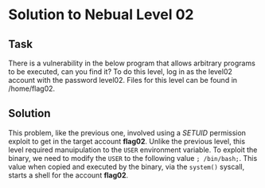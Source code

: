 # Solution to Nebual Level 02

## Task <br>
There is a vulnerability in the below program that allows arbitrary programs to be executed, can you find it?
To do this level, log in as the level02 account with the password level02. Files for this level can be found in /home/flag02.


## Solution

This problem, like the previous one, involved using a _SETUID_ permission exploit to get in the target account **flag02**. 
Unlike the previous level, this level required manuipulation to the `USER` environment variable. To exploit the binary, we need to modify the `USER` to the following value `; /bin/bash;`.
This value when copied and executed by the binary, via the `system()` syscall, starts a shell for the account **flag02**.
